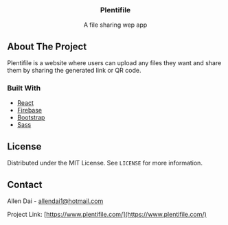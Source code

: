 <!--
*** Thanks for checking out the Best-README-Template. If you have a suggestion
*** that would make this better, please fork the repo and create a pull request
*** or simply open an issue with the tag "enhancement".
*** Thanks again! Now go create something AMAZING! :D
***
***
***
*** To avoid retyping too much info. Do a search and replace for the following:
*** allendai1, Plentifile, twitter_handle, allendai1@hotmail.com, project_title, project_description
-->



<!-- PROJECT SHIELDS -->
<!--
*** I'm using markdown "reference style" links for readability.
*** Reference links are enclosed in brackets [ ] instead of parentheses ( ).
*** See the bottom of this document for the declaration of the reference variables
*** for contributors-url, forks-url, etc. This is an optional, concise syntax you may use.
*** https://www.markdownguide.org/basic-syntax/#reference-style-links
-->



<!-- PROJECT LOGO -->
<br />
<p align="center">
 

  <h3 align="center">Plentifile</h3>

  <p align="center">
    A file sharing wep app
    <br />

  </p>
</p>



<!-- TABLE OF CONTENTS -->




<!-- ABOUT THE PROJECT -->
## About The Project


Plentifile is a website where users can upload any files they want and share them by sharing the generated link or QR code.

### Built With

* [React]()
* [Firebase]()
* [Bootstrap]()
* [Sass]()







<!-- LICENSE -->
## License

Distributed under the MIT License. See `LICENSE` for more information.



<!-- CONTACT -->
## Contact

Allen Dai - allendai1@hotmail.com

Project Link: [https://www.plentifile.com/](https://www.plentifile.com/)








<!-- MARKDOWN LINKS & IMAGES -->
<!-- https://www.markdownguide.org/basic-syntax/#reference-style-links -->
[contributors-shield]: https://img.shields.io/github/contributors/allendai1/repo.svg?style=for-the-badge
[contributors-url]: https://github.com/allendai1/repo/graphs/contributors
[forks-shield]: https://img.shields.io/github/forks/allendai1/repo.svg?style=for-the-badge
[forks-url]: https://github.com/allendai1/repo/network/members
[stars-shield]: https://img.shields.io/github/stars/allendai1/repo.svg?style=for-the-badge
[stars-url]: https://github.com/allendai1/repo/stargazers
[issues-shield]: https://img.shields.io/github/issues/allendai1/repo.svg?style=for-the-badge
[issues-url]: https://github.com/allendai1/repo/issues
[license-shield]: https://img.shields.io/github/license/allendai1/repo.svg?style=for-the-badge
[license-url]: https://github.com/allendai1/repo/blob/master/LICENSE.txt
[linkedin-shield]: https://img.shields.io/badge/-LinkedIn-black.svg?style=for-the-badge&logo=linkedin&colorB=555
[linkedin-url]: https://linkedin.com/in/allendai1
